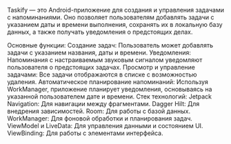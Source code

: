 Taskify — это Android-приложение для создания и управления задачами с напоминаниями. Оно позволяет пользователям добавлять задачи с указанием даты и времени выполнения, сохранять их в локальную базу данных, а также получать уведомления о предстоящих делах.

Основные функции:
Создание задач: Пользователь может добавлять задачи с указанием названия, даты и времени.
Уведомления: Напоминания с настраиваемым звуковым сигналом уведомляют пользователя о предстоящих задачах.
Просмотр и управление задачами: Все задачи отображаются в списке с возможностью удаления.
Автоматическое планирование напоминаний: Используя WorkManager, приложение планирует уведомления, основываясь на указанной пользователем дате и времени.
Стек технологий:
Jetpack Navigation: Для навигации между фрагментами.
Dagger Hilt: Для внедрения зависимостей.
Room: Для работы с базой данных.
WorkManager: Для фоновой обработки и планирования задач.
ViewModel и LiveData: Для управления данными и состоянием UI.
ViewBinding: Для работы с элементами интерфейса.

